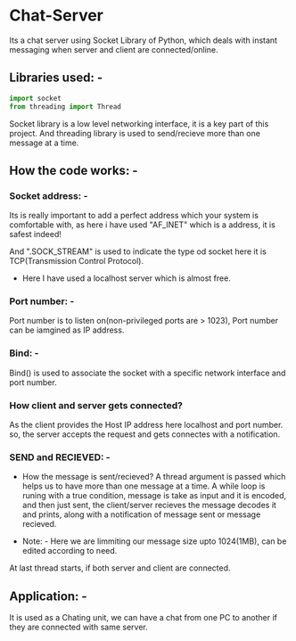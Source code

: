 # Chat-Server
Its a chat server using Socket Library of Python, which deals with instant messaging when server and client are connected/online.

## Libraries used: -

```python
import socket
from threading import Thread
```
Socket library is a low level networking interface, it is a key part of this project.
And threading library is used to send/recieve more than one message at a time.

## How the code works: -

### Socket address: -
Its is really important to add a perfect address which your system is comfortable with,
as here i have used "AF_INET" which is a address, it is safest indeed!

And ".SOCK_STREAM" is used to indicate the type od socket here it is TCP(Transmission Control Protocol).

* Here I have used a localhost server which is almost free.

### Port number: -

Port number is to listen on(non-privileged ports are > 1023), Port number can be iamgined as IP address.

### Bind: -

Bind() is used to associate the socket with a specific network interface and port number.

### How client and server gets connected?

As the client provides the Host IP address here localhost and port number.
so, the server accepts the request and gets connectes with a notification.

### SEND and RECIEVED: -

* How the message is sent/recieved?
A thread argument is passed which helps us to have more than one message at a time.
A while loop is runing with a true condition, message is take as input and it is encoded, and then just sent,
the client/server recieves the message decodes it and prints, along with a notification of message sent or message recieved.

* Note: - Here we are limmiting our message size upto 1024(1MB), can be edited according to need.

At last thread starts, if both server and client are connected.

## Application: -

It is used as a Chating unit, we can have a chat from one PC to another if they are connected with same server.
